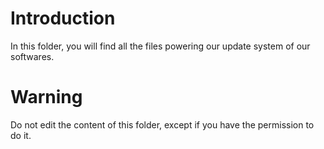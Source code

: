# Introduction
In this folder, you will find all the files powering our update system of our softwares.
# Warning
Do not edit the content of this folder, except if you have the permission to do it.
